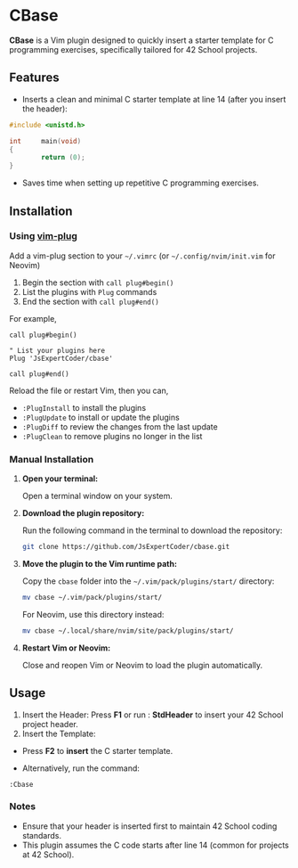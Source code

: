 # CBase

**CBase** is a Vim plugin designed to quickly insert a starter template for C programming exercises, specifically tailored for 42 School projects.

## Features
- Inserts a clean and minimal C starter template at line 14 (after you insert the header):
```c
#include <unistd.h>

int     main(void)
{
        return (0);
}
```
- Saves time when setting up repetitive C programming exercises.

## Installation

### Using [vim-plug](https://github.com/junegunn/vim-plug)

Add a vim-plug section to your `~/.vimrc` (or `~/.config/nvim/init.vim` for Neovim)

1. Begin the section with `call plug#begin()`
1. List the plugins with `Plug` commands
1. End the section with `call plug#end()`

For example,

```vim
call plug#begin()

" List your plugins here
Plug 'JsExpertCoder/cbase'

call plug#end()
```

Reload the file or restart Vim, then you can,

* `:PlugInstall` to install the plugins
* `:PlugUpdate` to install or update the plugins
* `:PlugDiff` to review the changes from the last update
* `:PlugClean` to remove plugins no longer in the list

### Manual Installation

1. **Open your terminal:**

    Open a terminal window on your system. 

2. **Download the plugin repository:**

    Run the following command in the terminal to download the repository:

    ```bash
    git clone https://github.com/JsExpertCoder/cbase.git
    ```

3. **Move the plugin to the Vim runtime path:**

    Copy the `cbase` folder into the `~/.vim/pack/plugins/start/` directory:

    ```bash
    mv cbase ~/.vim/pack/plugins/start/
    ```

    For Neovim, use this directory instead:

    ```bash
    mv cbase ~/.local/share/nvim/site/pack/plugins/start/
    ```

4. **Restart Vim or Neovim:**

    Close and reopen Vim or Neovim to load the plugin automatically.


## Usage

1. Insert the Header:
 Press **F1** or run : **StdHeader** to insert your 42 School project header.
2. Insert the Template:

- Press **F2** to **insert** the C starter template.

- Alternatively, run the command:
```vim
:Cbase
```
### Notes
- Ensure that your header is inserted first to maintain 42 School coding standards.
- This plugin assumes the C code starts after line 14 (common for projects at 42 School).
